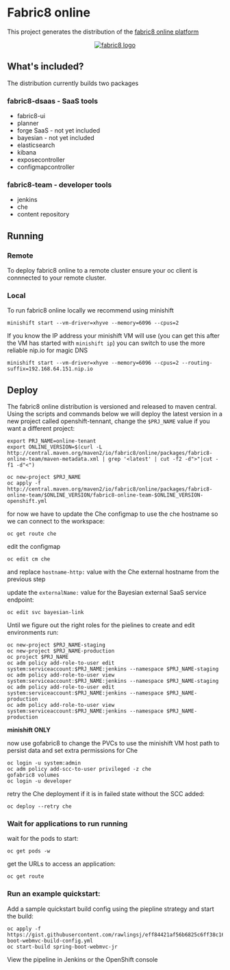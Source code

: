 # Fabric8 online

This project generates the distribution of the [fabric8 online platform](https://fabric8.io/)

 <p align="center">
   <a href="http://fabric8.io/">
    <img src="https://raw.githubusercontent.com/fabric8io/fabric8/master/docs/images/cover/cover_small.png" alt="fabric8 logo"/>
   </a>
 </p>

## What's included?

The distribution currently builds two packages

### fabric8-dsaas - SaaS tools 

  - fabric8-ui
  - planner
  - forge SaaS - not yet included
  - bayesian - not yet included
  - elasticsearch
  - kibana
  - exposecontroller
  - configmapcontroller

### fabric8-team - developer tools

  - jenkins
  - che
  - content repository

## Running

### Remote 

To deploy fabric8 online to a remote cluster ensure your oc client is connnected to your remote cluster.

### Local 

To run fabric8 online locally we recommend using minishift
```
minishift start --vm-driver=xhyve --memory=6096 --cpus=2
```
If you know the IP address your minishift VM will use (you can get this after the VM has started with `minishift ip`) you can switch to use the more reliable nip.io for magic DNS
```
minishift start --vm-driver=xhyve --memory=6096 --cpus=2 --routing-suffix=192.168.64.151.nip.io
```
## Deploy
The fabric8 online distribution is versioned and released to maven central.  Using the scripts and commands below we will deploy the latest version in a new project called openshift-tennant, change the `$PRJ_NAME` value if you want a different project:
```
export PRJ_NAME=online-tenant
export ONLINE_VERSION=$(curl -L http://central.maven.org/maven2/io/fabric8/online/packages/fabric8-online-team/maven-metadata.xml | grep '<latest' | cut -f2 -d">"|cut -f1 -d"<")

oc new-project $PRJ_NAME
oc apply -f http://central.maven.org/maven2/io/fabric8/online/packages/fabric8-online-team/$ONLINE_VERSION/fabric8-online-team-$ONLINE_VERSION-openshift.yml
```
for now we have to update the Che configmap to use the che hostname so we can connect to the workspace:
```
oc get route che
```
edit the configmap
```
oc edit cm che
```
and replace `hostname-http:` value with the Che external hostname from the previous step

update the `externalName:` value for the Bayesian external SaaS service endpoint:
```
oc edit svc bayesian-link
```
Until we figure out the right roles for the pielines to create and edit environments run:
```
oc new-project $PRJ_NAME-staging
oc new-project $PRJ_NAME-production
oc project $PRJ_NAME
oc adm policy add-role-to-user edit system:serviceaccount:$PRJ_NAME:jenkins --namespace $PRJ_NAME-staging
oc adm policy add-role-to-user view system:serviceaccount:$PRJ_NAME:jenkins --namespace $PRJ_NAME-staging
oc adm policy add-role-to-user edit system:serviceaccount:$PRJ_NAME:jenkins --namespace $PRJ_NAME-production
oc adm policy add-role-to-user view system:serviceaccount:$PRJ_NAME:jenkins --namespace $PRJ_NAME-production
```
__minishift ONLY__

now use gofabric8 to change the PVCs to use the minishift VM host path to persist data and set extra permissions for Che
```
oc login -u system:admin
oc adm policy add-scc-to-user privileged -z che
gofabric8 volumes
oc login -u developer
```
retry the Che deployment if it is in failed state without the SCC added:
```
oc deploy --retry che
```

### Wait for applications to run running
wait for the pods to start:
```
oc get pods -w
```
get the URLs to access an application:
```
oc get route
```

### Run an example quickstart:

Add a sample quickstart build config using the piepline strategy and start the build:
```
oc apply -f https://gist.githubusercontent.com/rawlingsj/eff84421af56b6825c6ff38c1646382e/raw/49bcf50b6872268665e9fe9279e8888a7b1ab8ab/spring-boot-webmvc-build-config.yml
oc start-build spring-boot-webmvc-jr
```
View the pipeline in Jenkins or the OpenShift console


